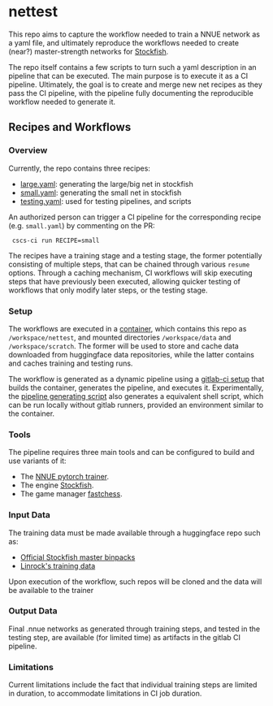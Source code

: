 # nettest

This repo aims to capture the workflow needed to train a NNUE network as a yaml
file, and ultimately reproduce the workflows needed to create (near?)
master-strength networks for
[Stockfish](https://github.com/official-stockfish/Stockfish).

The repo itself contains a few scripts to turn such a yaml description in an
pipeline that can be executed. The main purpose is to execute it as a CI
pipeline. Ultimately, the goal is to create and merge new net recipes as they
pass the CI pipeline, with the pipeline fully documenting the reproducible
workflow needed to generate it.

## Recipes and Workflows

### Overview

Currently, the repo contains three recipes:

* [large.yaml](large.yaml): generating the large/big net in stockfish
* [small.yaml](small.yaml): generating the small net in stockfish
* [testing.yaml](testing.yaml): used for testing pipelines, and scripts

An authorized person can trigger a CI pipeline for the corresponding recipe
(e.g. `small.yaml`) by commenting on the PR:
```
 cscs-ci run RECIPE=small
```

The recipes have a training stage and a testing stage, the former potentially
consisting of multiple steps, that can be chained through various `resume`
options. Through a caching mechanism, CI workflows will skip executing steps
that have previously been executed, allowing quicker testing of workflows that
only modify later steps, or the testing stage.

### Setup

The workflows are executed in a [container](ci/docker/Dockerfile.build), which
contains this repo as `/workspace/nettest`, and mounted directories
`/workspace/data` and `/workspace/scratch`. The former will be used to store
and cache data downloaded from huggingface data repositories, while the latter
contains and caches training and testing runs.

The workflow is generated as a dynamic pipeline using a [gitlab-ci setup](ci/cscs.yml)
that builds the container, generates the pipeline, and executes it. Experimentally,
the [pipeline generating script](generate_pipeline.py) also generates a equivalent
shell script, which can be run locally without gitlab runners, provided an
environment similar to the container.

### Tools

The pipeline requires three main tools and can be configured to build and use variants of it:

* The [NNUE pytorch trainer](https://github.com/official-stockfish/nnue-pytorch).
* The engine [Stockfish](https://github.com/official-stockfish/Stockfish).
* The game manager [fastchess](https://github.com/Disservin/fastchess).

### Input Data

The training data must be made available through a huggingface repo such as:

* [Official Stockfish master binpacks](https://huggingface.co/datasets/official-stockfish/master-binpacks)
* [Linrock's training data](https://huggingface.co/datasets/linrock/test80-2024)

Upon execution of the workflow, such repos will be cloned and the data will be available to the trainer

### Output Data

Final .nnue networks as generated through training steps, and tested in the
testing step, are available (for limited time) as artifacts in the gitlab CI
pipeline.

### Limitations

Current limitations include the fact that individual training steps are limited
in duration, to accommodate limitations in CI job duration.
